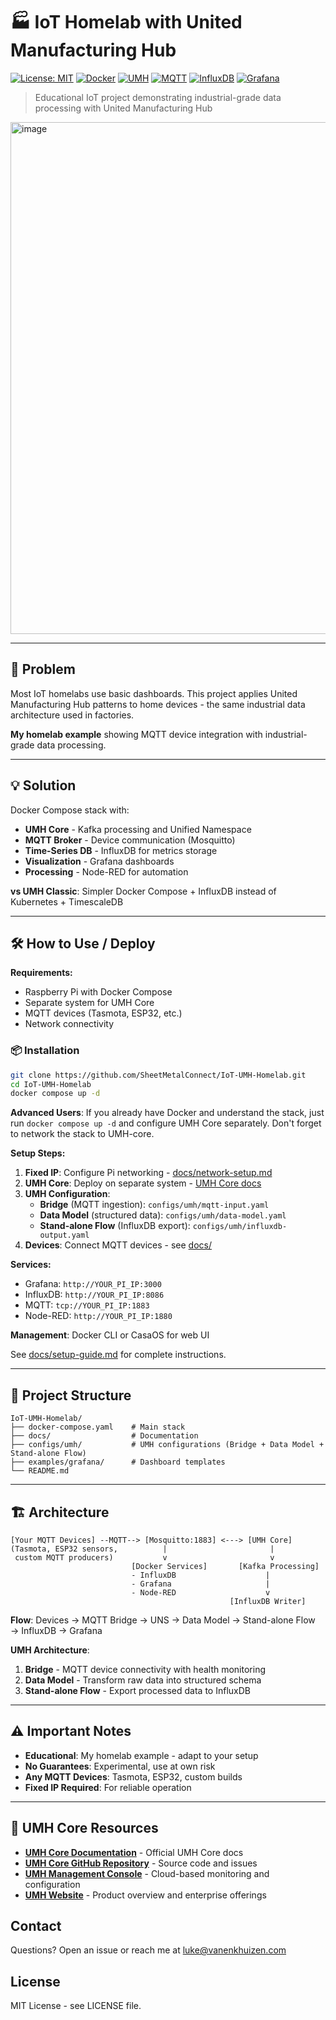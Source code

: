 # 🏭 IoT Homelab with United Manufacturing Hub

[![License: MIT](https://img.shields.io/badge/License-MIT-blue.svg)](LICENSE)
[![Docker](https://img.shields.io/badge/Docker-Compose-2496ED.svg)](#)
[![UMH](https://img.shields.io/badge/UMH-Core-orange.svg)](#)
[![MQTT](https://img.shields.io/badge/MQTT-Mosquitto-purple.svg)](#)
[![InfluxDB](https://img.shields.io/badge/InfluxDB-v2.7-22ADF6.svg)](#)
[![Grafana](https://img.shields.io/badge/Grafana-Latest-F46800.svg)](#)

> Educational IoT project demonstrating industrial-grade data processing with United Manufacturing Hub

<img width="1472" height="819" alt="image" src="https://github.com/user-attachments/assets/d3c94faf-fa7b-4ac7-9fbc-71031b4ec951" />

---

## 🧠 Problem

Most IoT homelabs use basic dashboards. This project applies United Manufacturing Hub patterns to home devices - the same industrial data architecture used in factories.

**My homelab example** showing MQTT device integration with industrial-grade data processing.

---

## 💡 Solution

Docker Compose stack with:
- **UMH Core** - Kafka processing and Unified Namespace
- **MQTT Broker** - Device communication (Mosquitto)
- **Time-Series DB** - InfluxDB for metrics storage
- **Visualization** - Grafana dashboards
- **Processing** - Node-RED for automation

**vs UMH Classic**: Simpler Docker Compose + InfluxDB instead of Kubernetes + TimescaleDB

---

## 🛠 How to Use / Deploy

**Requirements:**
- Raspberry Pi with Docker Compose
- Separate system for UMH Core
- MQTT devices (Tasmota, ESP32, etc.)
- Network connectivity

### 📦 Installation

```bash
git clone https://github.com/SheetMetalConnect/IoT-UMH-Homelab.git
cd IoT-UMH-Homelab
docker compose up -d
```

**Advanced Users**: If you already have Docker and understand the stack, just run `docker compose up -d` and configure UMH Core separately. Don't forget to network the stack to UMH-core.

**Setup Steps:**
1. **Fixed IP**: Configure Pi networking - [docs/network-setup.md](docs/network-setup.md)
2. **UMH Core**: Deploy on separate system - [UMH Core docs](https://docs.umh.app/)
3. **UMH Configuration**:
   - **Bridge** (MQTT ingestion): `configs/umh/mqtt-input.yaml`
   - **Data Model** (structured data): `configs/umh/data-model.yaml` 
   - **Stand-alone Flow** (InfluxDB export): `configs/umh/influxdb-output.yaml`
4. **Devices**: Connect MQTT devices - see [docs/](docs/) 

**Services:**
- Grafana: `http://YOUR_PI_IP:3000`
- InfluxDB: `http://YOUR_PI_IP:8086`
- MQTT: `tcp://YOUR_PI_IP:1883`
- Node-RED: `http://YOUR_PI_IP:1880`

**Management**: Docker CLI or CasaOS for web UI

See [docs/setup-guide.md](docs/setup-guide.md) for complete instructions.

---

## 📁 Project Structure

```
IoT-UMH-Homelab/
├── docker-compose.yaml    # Main stack
├── docs/                  # Documentation
├── configs/umh/           # UMH configurations (Bridge + Data Model + Stand-alone Flow)  
├── examples/grafana/      # Dashboard templates
└── README.md
```

---

## 🏗️ Architecture

```
[Your MQTT Devices] --MQTT--> [Mosquitto:1883] <---> [UMH Core]
(Tasmota, ESP32 sensors,          |                       |
 custom MQTT producers)           v                       v
                           [Docker Services]       [Kafka Processing]
                           - InfluxDB                    |
                           - Grafana                     |
                           - Node-RED                    v
                                                 [InfluxDB Writer]
```

**Flow**: Devices → MQTT Bridge → UNS → Data Model → Stand-alone Flow → InfluxDB → Grafana

**UMH Architecture**:
1. **Bridge** - MQTT device connectivity with health monitoring
2. **Data Model** - Transform raw data into structured schema  
3. **Stand-alone Flow** - Export processed data to InfluxDB

---

## ⚠️ Important Notes

- **Educational**: My homelab example - adapt to your setup
- **No Guarantees**: Experimental, use at own risk  
- **Any MQTT Devices**: Tasmota, ESP32, custom builds
- **Fixed IP Required**: For reliable operation

---

## 🔗 UMH Core Resources

- **[UMH Core Documentation](https://docs.umh.app/)** - Official UMH Core docs
- **[UMH Core GitHub Repository](https://github.com/united-manufacturing-hub/united-manufacturing-hub)** - Source code and issues
- **[UMH Management Console](https://management.umh.app/)** - Cloud-based monitoring and configuration
- **[UMH Website](https://www.umh.app/)** - Product overview and enterprise offerings

## Contact

Questions? Open an issue or reach me at luke@vanenkhuizen.com

## License

MIT License - see LICENSE file.
